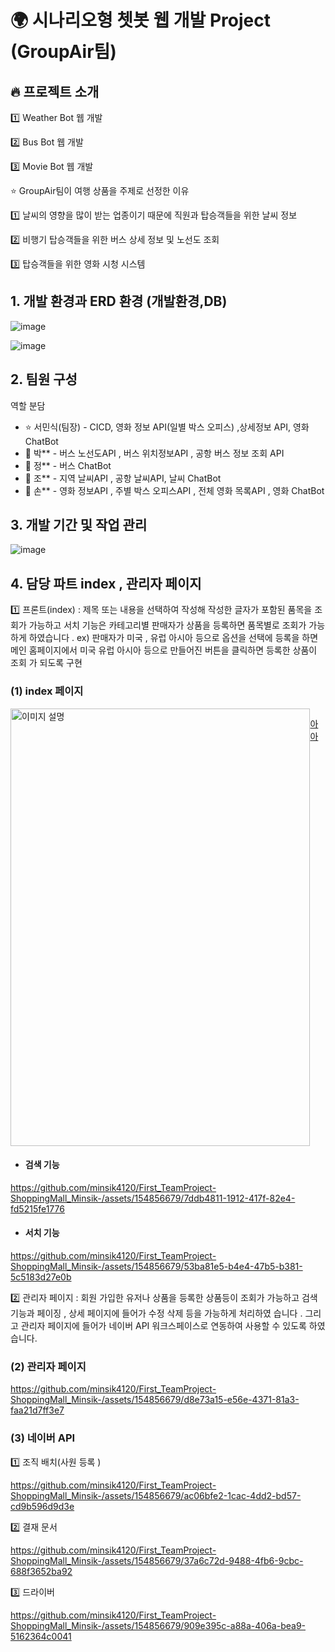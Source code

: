  # 🌍 시나리오형 쳇봇 웹 개발 Project (GroupAir팀)



## 🔥 프로젝트 소개 
1️⃣ Weather Bot 웹 개발



2️⃣ Bus Bot 웹 개발


3️⃣ Movie Bot 웹 개발

⭐️ GroupAir팀이 여행 상품을 주제로 선정한 이유 </br>



1️⃣ 날씨의 영향을 많이 받는 업종이기 때문에 직원과 탑승객들을 위한 날씨 정보 </br>


2️⃣ 비행기 탑승객들을 위한 버스 상세 정보 및 노선도 조회  </br>


3️⃣ 탑승객들을 위한 영화 시청 시스템 </br>







## 1. 개발 환경과 ERD 환경 (개발환경,DB)
![image](https://github.com/minsik4120/Third_TeamProject-ChatBotWebProject_Minsik/assets/154856679/44cbdc8c-ceaa-4325-90bb-958a08970bba)

![image](https://github.com/minsik4120/Second_TeamProject-GroupAir_Minsik/assets/154856679/5482a899-b79a-4c56-b482-6aee29dc2639)












## 2. 팀원 구성
  역할 분담  <br/>
   * ⭐ 서민식(팀장) - CICD, 영화 정보 API(일별 박스 오피스) ,상세정보 API, 영화 ChatBot    <br/>
   * 🎅 박** - 버스 노선도API ,  버스 위치정보API , 공항 버스 정보 조회 API 
   * 🌝 정** - 버스 ChatBot  <br/>
   * 👻 조** -  지역 날씨API , 공항 날씨API, 날씨 ChatBot <br/>
   * 🙎 손** - 영화 정보API , 주별 박스 오피스API , 전체 영화 목록API , 영화 ChatBot <br/>
   

## 3. 개발 기간 및 작업 관리
![image](https://github.com/minsik4120/Third_TeamProject-ChatBotWebProject_Minsik/assets/154856679/36d215b4-56ad-485f-b176-3137b73d940f)






## 4. 담당 파트 index , 관리자 페이지  <br/>

1️⃣ 프론트(index) : 제목 또는 내용을 선택하여 작성해 작성한 글자가 포함된 품목을 조회가 가능하고 서치 기능은 카테고리별 판매자가 상품을
등록하면 품목별로 조회가 가능하게 하였습니다 .
ex) 판매자가 미국 , 유럽 아시아 등으로 옵션을 선택에 등록을 하면 메인 홈페이지에서 미국 유럽 아시아 등으로 만들어진 버튼을 클릭하면 등록한 상품이 조회
가 되도록 구현


  ### (1) index 페이지   <br/>

<div style="display: flex; justify-content: space-between;">
  <img src="https://github.com/minsik4120/First_TeamProject-ShoppingMall_Minsik-/assets/154856679/f9ae580b-d14b-4165-b790-13a834e15302" alt="이미지 설명" width="100%" height="700"/>
 




[아아](https://github.com/minsik4120/First_TeamProject-ShoppingMall_Minsik-/assets/154856679/b39a0df3-1634-45c1-b96b-0cfc11446c2b)


</div>



  * ####  검색 기능


https://github.com/minsik4120/First_TeamProject-ShoppingMall_Minsik-/assets/154856679/7ddb4811-1912-417f-82e4-fd5215fe1776


  * ####  서치 기능  
https://github.com/minsik4120/First_TeamProject-ShoppingMall_Minsik-/assets/154856679/53ba81e5-b4e4-47b5-b381-5c5183d27e0b



   2️⃣ 관리자 페이지 : 회원 가입한 유저나 상품을 등록한 상품등이 조회가 가능하고 검색 기능과 페이징 , 상세 페이지에 들어가 수정 삭제 등을 가능하게 처리하였
습니다 . 그리고 관리자 페이지에 들어가 네이버 API 워크스페이스로 연동하여 사용할 수 있도록 하였습니다.


  ### (2) 관리자 페이지 
   
  
   

https://github.com/minsik4120/First_TeamProject-ShoppingMall_Minsik-/assets/154856679/d8e73a15-e56e-4371-81a3-faa21d7ff3e7







  ### (3) 네이버 API 

1️⃣ 조직 배치(사원 등록 ) </br>

https://github.com/minsik4120/First_TeamProject-ShoppingMall_Minsik-/assets/154856679/ac06bfe2-1cac-4dd2-bd57-cd9b596d9d3e



2️⃣ 결재 문서 </br>

https://github.com/minsik4120/First_TeamProject-ShoppingMall_Minsik-/assets/154856679/37a6c72d-9488-4fb6-9cbc-688f3652ba92





3️⃣ 드라이버 </br>

https://github.com/minsik4120/First_TeamProject-ShoppingMall_Minsik-/assets/154856679/909e395c-a88a-406a-bea9-5162364c0041
